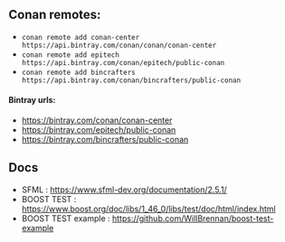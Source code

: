 
<p>
<h2>Conan remotes:</h2>

- `conan remote add conan-center https://api.bintray.com/conan/conan/conan-center `
- `conan remote add epitech https://api.bintray.com/conan/epitech/public-conan`
- `conan remote add bincrafters https://api.bintray.com/conan/bincrafters/public-conan`
  
<h4>Bintray urls:</h4>

- https://bintray.com/conan/conan-center
- https://bintray.com/epitech/public-conan
- https://bintray.com/bincrafters/public-conan

</p>

<p>
<h2>Docs</h2>

- SFML :  https://www.sfml-dev.org/documentation/2.5.1/
- BOOST TEST : https://www.boost.org/doc/libs/1_46_0/libs/test/doc/html/index.html
- BOOST TEST example : https://github.com/WillBrennan/boost-test-example

</p>